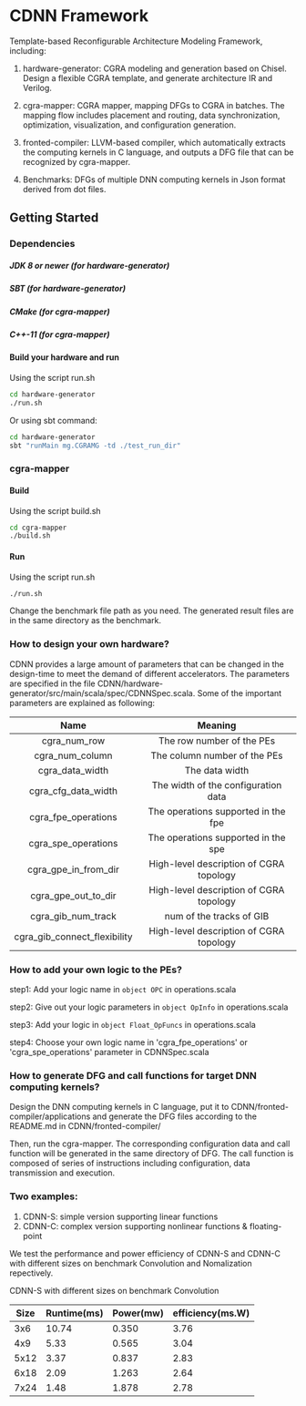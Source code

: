 CDNN Framework
=======================

Template-based Reconfigurable Architecture Modeling Framework, including:

1. hardware-generator: CGRA modeling and generation based on Chisel. Design a flexible CGRA template, and generate architecture IR and Verilog. 

2. cgra-mapper: CGRA mapper, mapping DFGs to CGRA in batches. The mapping flow includes placement and routing, data synchronization, optimization, visualization, and configuration generation.

3. fronted-compiler: LLVM-based compiler, which automatically extracts the computing kernels in C language, and outputs a DFG file that can be recognized by cgra-mapper. 

4. Benchmarks: DFGs of multiple DNN computing kernels in Json format derived from dot files.


## Getting Started


### Dependencies

##### JDK 8 or newer (for hardware-generator)

##### SBT (for hardware-generator)

##### CMake  (for cgra-mapper)

##### C++-11 (for cgra-mapper)

#### Build your hardware and run

Using the script run.sh
```sh
cd hardware-generator
./run.sh
```

Or using sbt command:
```sh
cd hardware-generator
sbt "runMain mg.CGRAMG -td ./test_run_dir"
```

### cgra-mapper

#### Build

Using the script build.sh
```sh
cd cgra-mapper
./build.sh
```

#### Run

Using the script run.sh
```sh
./run.sh
```

Change the benchmark file path as you need.
The generated result files are in the same directory as the benchmark.



### How to design your own hardware?

CDNN provides a large amount of parameters that can be changed in the design-time to meet the demand of different accelerators.
The parameters are specified in the file CDNN/hardware-generator/src/main/scala/spec/CDNNSpec.scala. 
Some of the important parameters are explained as following:

Name | Meaning
|:-----:|:-----:|
cgra_num_row | The row number of the PEs
cgra_num_column | The column number of the PEs
cgra_data_width | The data width
cgra_cfg_data_width | The width of the configuration data
cgra_fpe_operations | The operations supported in the fpe 
cgra_spe_operations | The operations supported in the spe 
cgra_gpe_in_from_dir | High-level description of CGRA topology
cgra_gpe_out_to_dir | High-level description of CGRA topology
cgra_gib_num_track | num of the tracks of GIB
cgra_gib_connect_flexibility | High-level description of CGRA topology



### How to add your own logic to the PEs?
step1: Add your logic name in ```object OPC``` in operations.scala

step2: Give out your logic parameters in ```object OpInfo``` in operations.scala

step3: Add your logic in ```object Float_OpFuncs``` in operations.scala

step4: Choose your own logic name in 'cgra_fpe_operations' or 'cgra_spe_operations' parameter in CDNNSpec.scala



### How to generate DFG and call functions for target DNN computing kernels?
Design the DNN computing kernels in C language, put it to CDNN/fronted-compiler/applications and generate the DFG files according to the README.md in CDNN/fronted-compiler/

Then, run the cgra-mapper. The corresponding configuration data and call function will be generated in the same directory of DFG. The call function is composed of series of instructions including configuration, data transmission and execution.

### Two examples:
1. CDNN-S: simple version supporting linear functions
2. CDNN-C: complex version supporting nonlinear functions & floating-point

We test the performance and power efficiency of CDNN-S and CDNN-C with different sizes on benchmark Convolution and Nomalization repectively.

CDNN-S with different sizes on benchmark Convolution

Size	| Runtime(ms)	| Power(mw)	| efficiency(ms.W)
|------|------|------|------|
3x6	| 10.74	| 0.350	| 3.76
4x9	| 5.33	| 0.565	| 3.04
5x12	| 3.37	| 0.837	| 2.83
6x18	| 2.09	| 1.263	| 2.64
7x24	| 1.48	| 1.878	| 2.78

